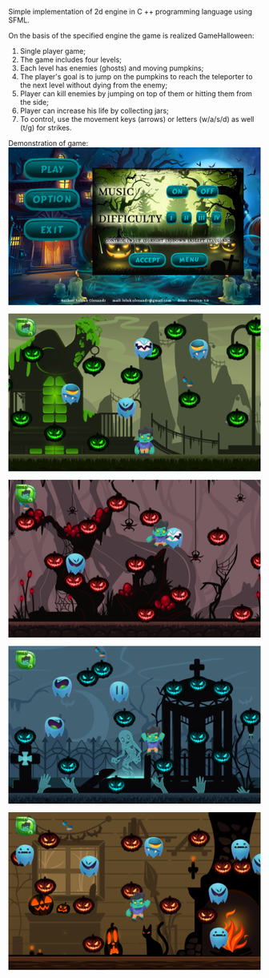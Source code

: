 Simple implementation of 2d engine in C ++ programming language using SFML.

On the basis of the specified engine the game is realized GameHalloween:

1. Single player game;
2. The game includes four levels;
3. Each level has enemies (ghosts) and moving pumpkins;
4. The player's goal is to jump on the pumpkins to reach the teleporter to the next level without dying from the enemy;
5. Player can kill enemies by jumping on top of them or hitting them from the side;
6. Player can increase his life by collecting jars;
7. To control, use the movement keys (arrows) or letters (w/a/s/d) as well (t/g) for strikes.

Demonstration of game:
![alt text](image/1.png "Menu")

![alt text](image/2.png "Level:1")

![alt text](image/3.png "Level:2")

![alt text](image/4.png "Level:3")

![alt text](image/5.png "Level:4")
